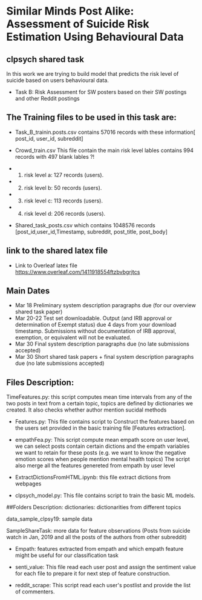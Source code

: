 # Similar Minds Post Alike: Assessment of Suicide Risk Estimation Using Behavioural Data
## clpsych shared task
In this work we are trying to build model that predicts the risk level of suicide based on users behavioural data. 
* Task B: Risk Assessment for SW posters based on their SW postings and other Reddit postings
## The Training files to be used in this task are:
* Task_B_trainin.posts.csv contains 57016 records with these information[ post_id, user_id, subreddit]
* Crowd_train.csv This file contain the main risk level lables contains 994 records with 497 blank lables ?!
* 1. risk level a: 127 records (users).
* 2. risk level b: 50 records (users).
* 3. risk level c: 113 records (users).
* 4. risk level d: 206 records (users). 

* Shared_task_posts.csv which contains 1048576 records [post_id,user_id,Timestamp, subreddit, post_title, post_body]

## link to the shared latex file
* Link to Overleaf latex file https://www.overleaf.com/1411918554ftzbvbgrjtcs
## Main Dates
* Mar 18     Preliminary system description paragraphs due (for our overview shared task paper)
* Mar 20-22  Test set downloadable. Output (and IRB approval or determination of Exempt status) due 4 days from your download timestamp.   Submissions without documentation of IRB approval, exemption, or equivalent will not be evaluated.
* Mar 30     Final system description paragraphs due (no late submissions accepted)
* Mar 30     Short shared task papers + final system description paragraphs due (no late submissions accepted)


## Files Description:
TimeFeatures.py: this script computes mean time intervals from any of the two posts in text from a certain topic, topics are defined by dictionaries we created. It also checks whether author mention sucidal methods

* Features.py: This file contains script to Construct the features based on the users set provided in the basic training file [Features extraction]. 

* empathFea.py: This script compute mean empath score on user level, we can select posts contain certain dictions and the empath variables we want to retain for these posts (e.g. we want to know the negative emotion scores when people mention mental health topics) The script also merge all the features genereted from empath by user level

* ExtractDictionsFromHTML.ipynb: this file extract dictions from webpages 

* clpsych_model.py: This file contains script to train the basic ML models. 

##Folders Description:
dictionaries: dictionarities from different topics

data_sample_clpsy19: sample data

SampleShareTask: more data for feature observations (Posts from suicide watch in Jan, 2019 and all the posts of the authors from other subreddit)

* Empath: features extracted from empath and which empath feature might be useful for our classification task

* senti_value: This file read each user post and assign the sentiment value for each file to prepare it for next step of feature construction.

*  	reddit_scrape: This script read each user's postlist and provide the list of commenters. 




